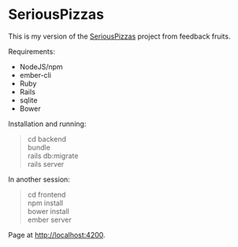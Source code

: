 # SeriousPizzas

This is my version of the [SeriousPizzas](https://github.com/feedbackfruits/seriouspizzas) 
project from feedback fruits.

Requirements:

* NodeJS/npm
* ember-cli
* Ruby
* Rails
* sqlite
* Bower

Installation and running:

> cd backend  
> bundle  
> rails db:migrate  
> rails server  

In another session:

> cd frontend  
> npm install  
> bower install  
> ember server

Page at [http://localhost:4200](http://localhost:4200).
